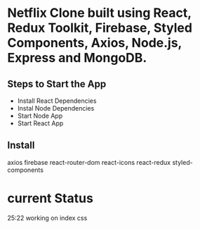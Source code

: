 # Netflix Clone built using React, Redux Toolkit, Firebase, Styled Components, Axios, Node.js, Express and MongoDB.

## Steps to Start the App

- Install React Dependencies
- Instal Node Dependencies
- Start Node App
- Start React App

## Install

axios
firebase
react-router-dom
react-icons
react-redux
styled-components

# current Status

25:22 working on index css
